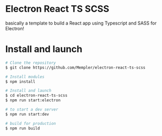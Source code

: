 # Electron React TS SCSS

basically a template to build a React app using Typescript and SASS for Electron!

# Install and launch
```sh
# Clone the repository
$ git clone https://github.com/Mempler/electron-react-ts-scss

# Install modules
$ npm install

# Install and launch
$ cd electron-react-ts-scss
$ npm run start:electron

# to start a dev server
$ npm run start:dev

# build for production
$ npm run build
```

